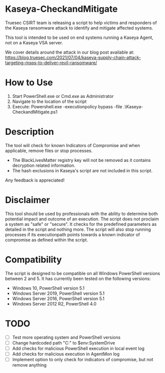 # Kaseya-CheckandMitigate
Truesec CSIRT team is releasing a script to help victims and responders of the Kaseya ransomware attack to identify and mitigate affected systems. 

This tool is intended to be used on end systems running a Kaseya Agent, not on a Kaseya VSA server.

We cover details around the attack in our blog post available at: https://blog.truesec.com/2021/07/04/kaseya-supply-chain-attack-targeting-msps-to-deliver-revil-ransomware/

# How to Use
1. Start PowerShell.exe or Cmd.exe as Administrator
2. Navigate to the location of the script
3. Execute: Powershell.exe -executionpolicy bypass -file .\Kaseya-CheckandMitigate.ps1

# Description
The tool will check for known Indicators of Compromise and when applicable, remove files or stop processes. 

- The BlackLivesMatter registry key will not be removed as it contains decryption related information.
- The hash exclusions in Kaseya's script are not included in this script.

Any feedback is appreciated!

# Disclaimer
This tool should be used by professionals with the ability to determine both potential impact and outcome of an execution. The script does not proclaim a system as "safe" or "secure". 
It checks for the predefined parameters as detailed in the script and nothing more. The script will also stop running processes if its executionpath points towards a known indicator of compromise as defined within the script.

# Compatibility
The script is designed to be compatible on all Windows PowerShell versions between 2 and 5. It has currently been tested on the following versions:
- Windows 10, PowerShell version 5.1
- Windows Server 2019, PowerShell version 5.1
- Windows Server 2016, PowerShell version 5.1
- Windows Server 2012 R2, PowerShell 4.0

# TODO 
- [ ] Test more operating system and PowerShell versions
- [ ] Change hardcoded path "C:\" to $env:SystemDrive
- [ ] Add checks for malicious PowerShell execution in local event log
- [ ] Add checks for malicious execution in AgentMon log
- [ ] Implement option to only check for indicators of compromise, but not remove anything
